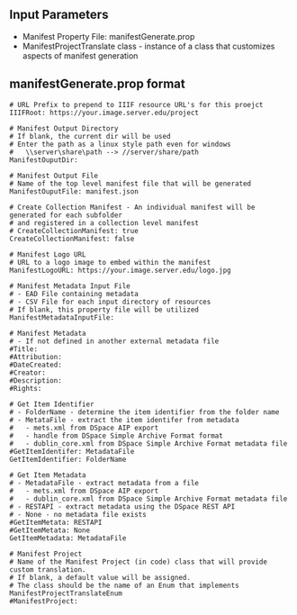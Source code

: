 ## Input Parameters
- Manifest Property File: manifestGenerate.prop
- ManifestProjectTranslate class - instance of a class that customizes aspects of manifest generation

## manifestGenerate.prop format
    # URL Prefix to prepend to IIIF resource URL's for this proejct
    IIIFRoot: https://your.image.server.edu/project
    
    # Manifest Output Directory
    # If blank, the current dir will be used
    # Enter the path as a linux style path even for windows
    #   \\server\share\path --> //server/share/path
    ManifestOuputDir: 

    # Manifest Output File
    # Name of the top level manifest file that will be generated
    ManifestOuputFile: manifest.json 
    
    # Create Collection Manifest - An individual manifest will be generated for each subfolder 
    # and registered in a collection level manifest
    # CreateCollectionManifest: true
    CreateCollectionManifest: false
    
    # Manifest Logo URL
    # URL to a logo image to embed within the manifest
    ManifestLogoURL: https://your.image.server.edu/logo.jpg
    
    # Manifest Metadata Input File
    # - EAD File containing metadata
    # - CSV File for each input directory of resources
    # If blank, this property file will be utilized
    ManifestMetadataInputFile: 
    
    # Manifest Metadata 
    # - If not defined in another external metadata file
    #Title: 
    #Attribution:
    #DateCreated:  
    #Creator: 
    #Description:
    #Rights: 
    
    # Get Item Identifier
    # - FolderName - determine the item identifier from the folder name
    # - MetataFile - extract the item identifer from metadata 
    #   - mets.xml from DSpace AIP export
    #   - handle from DSpace Simple Archive Format format
    #   - dublin_core.xml from DSpace Simple Archive Format metadata file
    #GetItemIdentifer: MetadataFile
    GetItemIdentifier: FolderName
    
    # Get Item Metadata
    # - MetadataFile - extract metadata from a file
    #   - mets.xml from DSpace AIP export
    #   - dublin_core.xml from DSpace Simple Archive Format metadata file
    # - RESTAPI - extract metadata using the DSpace REST API
    # - None - no metadata file exists
    #GetItemMetata: RESTAPI
    #GetItemMetata: None
    GetItemMetadata: MetadataFile
    
    # Manifest Project
    # Name of the Manifest Project (in code) class that will provide custom translation.
    # If blank, a default value will be assigned.
    # The class should be the name of an Enum that implements ManifestProjectTranslateEnum
    #ManifestProject: 
    
